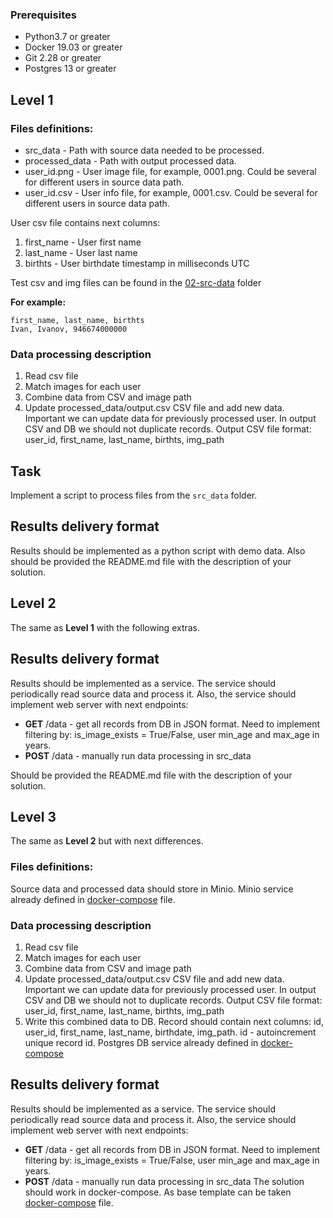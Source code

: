 ### Prerequisites

* Python3.7 or greater
* Docker 19.03 or greater
* Git 2.28 or greater
* Postgres 13 or greater

## Level 1

### Files definitions:

- src_data - Path with source data needed to be processed.
- processed_data - Path with output processed data.
- user_id.png - User image file, for example, 0001.png. Could be several for different users in source data path.
- user_id.csv - User info file, for example, 0001.csv. Could be several for different users in source data path.

User csv file contains next columns:

1. first_name - User first name
2. last_name - User last name
3. birthts - User birthdate timestamp in milliseconds UTC

Test csv and img files can be found in the [02-src-data](./02-src-data) folder

**For example:**

```text
first_name, last_name, birthts
Ivan, Ivanov, 946674000000
```

### Data processing description

1. Read csv file
2. Match images for each user
3. Combine data from CSV and image path
4. Update processed_data/output.csv CSV file and add new data. Important we can update data for previously processed
   user. In output CSV and DB we should not duplicate records. Output CSV file format: user_id, first_name,
   last_name, birthts, img_path

## Task

Implement a script to process files from the `src_data` folder.

## Results delivery format

Results should be implemented as a python script with demo data. Also should be
provided the README.md file with the description of your solution.

## Level 2
The same as **Level 1** with the following extras.

## Results delivery format

Results should be implemented as a service. The service should periodically read source data and process it.
Also, the service should implement web server with next endpoints:
- **GET**  /data - get all records from DB in JSON format. Need to implement filtering by: is_image_exists = True/False, user min_age and max_age in years.
- **POST** /data - manually run data processing in src_data

Should be provided the README.md file with the description of your solution.

## Level 3
The same as **Level 2** but with next differences.

### Files definitions:
Source data and processed data should store in Minio. Minio service already defined in [docker-compose](./01-docker-comose/docker-compose.yml) file.

### Data processing description

1. Read csv file
2. Match images for each user
3. Combine data from CSV and image path
4. Update processed_data/output.csv CSV file and add new data. Important we can update data for previously processed
   user. In output CSV and DB we should not to duplicate records. Output CSV file format: user_id, first_name,
   last_name, birthts, img_path
5. Write this combined data to DB. Record should contain next columns: id, user_id, first_name, last_name, birthdate, img_path. id - autoincrement unique record id.
Postgres DB service already defined in [docker-compose](./01-docker-comose/docker-compose.yml)

## Results delivery format

Results should be implemented as a service. The service should periodically read source data and process it.
Also, the service should implement web server with next endpoints:
- **GET**  /data - get all records from DB in JSON format. Need to implement filtering by: is_image_exists = True/False, user min_age and max_age in years.
- **POST** /data - manually run data processing in src_data
The solution should work in docker-compose. As base template can be taken [docker-compose](./01-docker-comose/docker-compose.yml) file.